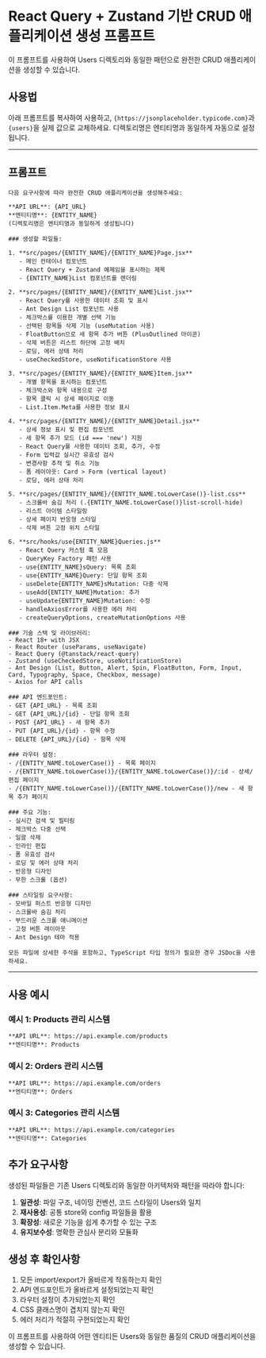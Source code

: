 # React Query + Zustand 기반 CRUD 애플리케이션 생성 프롬프트

이 프롬프트를 사용하여 Users 디렉토리와 동일한 패턴으로 완전한 CRUD 애플리케이션을 생성할 수 있습니다.

## 사용법

아래 프롬프트를 복사하여 사용하고, `{https://jsonplaceholder.typicode.com}`과 `{users}`을 실제 값으로 교체하세요. 디렉토리명은 엔티티명과 동일하게 자동으로 설정됩니다.

---

## 프롬프트

```
다음 요구사항에 따라 완전한 CRUD 애플리케이션을 생성해주세요:

**API URL**: {API_URL}
**엔티티명**: {ENTITY_NAME}
(디렉토리명은 엔티티명과 동일하게 생성됩니다)

### 생성할 파일들:

1. **src/pages/{ENTITY_NAME}/{ENTITY_NAME}Page.jsx**
   - 메인 컨테이너 컴포넌트
   - React Query + Zustand 예제임을 표시하는 제목
   - {ENTITY_NAME}List 컴포넌트를 렌더링

2. **src/pages/{ENTITY_NAME}/{ENTITY_NAME}List.jsx**
   - React Query를 사용한 데이터 조회 및 표시
   - Ant Design List 컴포넌트 사용
   - 체크박스를 이용한 개별 선택 기능
   - 선택된 항목들 삭제 기능 (useMutation 사용)
   - FloatButton으로 새 항목 추가 버튼 (PlusOutlined 아이콘)
   - 삭제 버튼은 리스트 하단에 고정 배치
   - 로딩, 에러 상태 처리
   - useCheckedStore, useNotificationStore 사용

3. **src/pages/{ENTITY_NAME}/{ENTITY_NAME}Item.jsx**
   - 개별 항목을 표시하는 컴포넌트
   - 체크박스와 항목 내용으로 구성
   - 항목 클릭 시 상세 페이지로 이동
   - List.Item.Meta를 사용한 정보 표시

4. **src/pages/{ENTITY_NAME}/{ENTITY_NAME}Detail.jsx**
   - 상세 정보 표시 및 편집 컴포넌트
   - 새 항목 추가 모드 (id === 'new') 지원
   - React Query를 사용한 데이터 조회, 추가, 수정
   - Form 입력값 실시간 유효성 검사
   - 변경사항 추적 및 취소 기능
   - 폼 레이아웃: Card > Form (vertical layout)
   - 로딩, 에러 상태 처리

5. **src/pages/{ENTITY_NAME}/{ENTITY_NAME.toLowerCase()}-list.css**
   - 스크롤바 숨김 처리 (.{ENTITY_NAME.toLowerCase()}list-scroll-hide)
   - 리스트 아이템 스타일링
   - 상세 페이지 반응형 스타일
   - 삭제 버튼 고정 위치 스타일

6. **src/hooks/use{ENTITY_NAME}Queries.js**
   - React Query 커스텀 훅 모음
   - QueryKey Factory 패턴 사용
   - use{ENTITY_NAME}sQuery: 목록 조회
   - use{ENTITY_NAME}Query: 단일 항목 조회
   - useDelete{ENTITY_NAME}sMutation: 다중 삭제
   - useAdd{ENTITY_NAME}Mutation: 추가
   - useUpdate{ENTITY_NAME}Mutation: 수정
   - handleAxiosError를 사용한 에러 처리
   - createQueryOptions, createMutationOptions 사용

### 기술 스택 및 라이브러리:
- React 18+ with JSX
- React Router (useParams, useNavigate)
- React Query (@tanstack/react-query)
- Zustand (useCheckedStore, useNotificationStore)
- Ant Design (List, Button, Alert, Spin, FloatButton, Form, Input, Card, Typography, Space, Checkbox, message)
- Axios for API calls

### API 엔드포인트:
- GET {API_URL} - 목록 조회
- GET {API_URL}/{id} - 단일 항목 조회
- POST {API_URL} - 새 항목 추가
- PUT {API_URL}/{id} - 항목 수정
- DELETE {API_URL}/{id} - 항목 삭제

### 라우터 설정:
- /{ENTITY_NAME.toLowerCase()} - 목록 페이지
- /{ENTITY_NAME.toLowerCase()}/{ENTITY_NAME.toLowerCase()}/:id - 상세/편집 페이지
- /{ENTITY_NAME.toLowerCase()}/{ENTITY_NAME.toLowerCase()}/new - 새 항목 추가 페이지

### 주요 기능:
- 실시간 검색 및 필터링
- 체크박스 다중 선택
- 일괄 삭제
- 인라인 편집
- 폼 유효성 검사
- 로딩 및 에러 상태 처리
- 반응형 디자인
- 무한 스크롤 (옵션)

### 스타일링 요구사항:
- 모바일 퍼스트 반응형 디자인
- 스크롤바 숨김 처리
- 부드러운 스크롤 애니메이션
- 고정 버튼 레이아웃
- Ant Design 테마 적용

모든 파일에 상세한 주석을 포함하고, TypeScript 타입 정의가 필요한 경우 JSDoc을 사용하세요.
```

---

## 사용 예시

### 예시 1: Products 관리 시스템
```
**API URL**: https://api.example.com/products
**엔티티명**: Products
```

### 예시 2: Orders 관리 시스템
```
**API URL**: https://api.example.com/orders
**엔티티명**: Orders
```

### 예시 3: Categories 관리 시스템
```
**API URL**: https://api.example.com/categories
**엔티티명**: Categories
```

## 추가 요구사항

생성된 파일들은 기존 Users 디렉토리와 동일한 아키텍처와 패턴을 따라야 합니다:

1. **일관성**: 파일 구조, 네이밍 컨벤션, 코드 스타일이 Users와 일치
2. **재사용성**: 공통 store와 config 파일들을 활용
3. **확장성**: 새로운 기능을 쉽게 추가할 수 있는 구조
4. **유지보수성**: 명확한 관심사 분리와 모듈화

## 생성 후 확인사항

1. 모든 import/export가 올바르게 작동하는지 확인
2. API 엔드포인트가 올바르게 설정되었는지 확인
3. 라우터 설정이 추가되었는지 확인
4. CSS 클래스명이 겹치지 않는지 확인
5. 에러 처리가 적절히 구현되었는지 확인

이 프롬프트를 사용하여 어떤 엔티티든 Users와 동일한 품질의 CRUD 애플리케이션을 생성할 수 있습니다.

